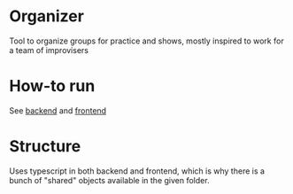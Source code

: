 # Organizer

Tool to organize groups for practice and shows, mostly inspired to work for a team of improvisers

# How-to run

See [backend](backend/Readme.md) and [frontend](frontend/Readme.md)

# Structure

Uses typescript in both backend and frontend, which is why there is a bunch of "shared" objects available in the given folder.